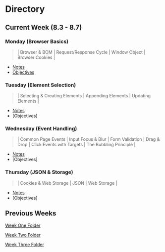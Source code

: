 # **Directory**

## **Current Week** (8.3 - 8.7)

### **Monday** (Browser Basics)

> | Browser & BOM | Request/Response Cycle | Window Object | Browser Cookies |

- [Notes](8.3-8.7/Monday/Notes.md)
- [Objectives](8.3-8.7/Monday/Objectives.md)

### **Tuesday** (Element Selection)

> | Selecting & Creating Elements | Appending Elements | Updating Elements |

- [Notes](8.3-8.7/Tuesday/Notes.md)
- [Objectives]

### **Wednesday** (Event Handling)

> | Common Page Events | Input Focus & Blur | Form Validation | Drag & Drop | Click Events with Targets | The Bubbling Principle |

- [Notes](8.3-8.7/Wednesday/Notes.md)
- [Objectives]

### **Thursday** (JSON & Storage)

> | Cookies & Web Storage | JSON | Web Storage |

- [Notes](8.3-8.7/Thursday/Notes.md)
- [Objectives]

## **Previous Weeks**

[Week One Folder](https://github.com/ALW93/App-Academy/tree/master/7.13-7.17)

[Week Two Folder](https://github.com/ALW93/App-Academy/tree/master/7.20-7.24)

[Week Three Folder](https://github.com/ALW93/App-Academy/tree/master/7.27-7.31s)
